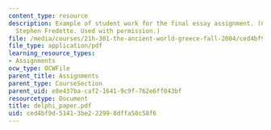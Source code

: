 ```yaml
---
content_type: resource
description: Example of student work for the final essay assignment. (Courtesy of
  Stephen Fredette. Used with permission.)
file: /media/courses/21h-301-the-ancient-world-greece-fall-2004/ced4bf9d51413be222998dffa58c58f6_delphi_paper.pdf
file_type: application/pdf
learning_resource_types:
- Assignments
ocw_type: OCWFile
parent_title: Assignments
parent_type: CourseSection
parent_uid: e8e437ba-caf2-1641-9c9f-762e6ff043bf
resourcetype: Document
title: delphi_paper.pdf
uid: ced4bf9d-5141-3be2-2299-8dffa58c58f6
---
```


